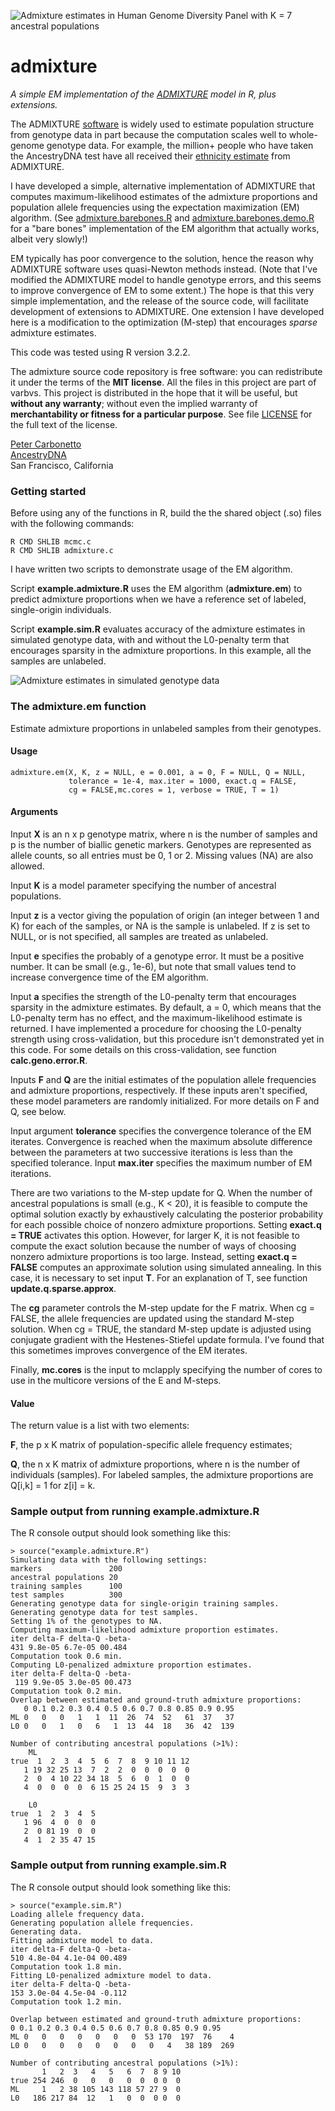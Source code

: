 ![Admixture estimates in Human Genome Diversity Panel with K = 7
  ancestral populations](hgdp.gif)

# admixture

*A simple EM implementation of the
[ADMIXTURE](http://dx.doi.org/10.1101/gr.094052.109) model in
R, plus extensions.*

The ADMIXTURE
[software](https://www.genetics.ucla.edu/software/admixture/) is
widely used to estimate population structure from genotype data in
part because the computation scales well to whole-genome genotype
data. For example, the million+ people who have taken the AncestryDNA
test have all received their [ethnicity
estimate](http://dna.ancestry.com/resource/whitePaper/AncestryDNA-Ethnicity-White-Paper)
from ADMIXTURE.

I have developed a simple, alternative implementation of ADMIXTURE
that computes maximum-likelihood estimates of the admixture
proportions and population allele frequencies using the expectation
maximization (EM) algorithm. (See
[admixture.barebones.R](admixture.barebones.R) and
[admixture.barebones.demo.R](admixture.barebones.demo.R) for a "bare
bones" implementation of the EM algorithm that actually works, albeit
very slowly!)

EM typically has poor convergence to the solution, hence the reason
why ADMIXTURE software uses quasi-Newton methods instead. (Note that
I've modified the ADMIXTURE model to handle genotype errors, and this
seems to improve convergence of EM to some extent.) The hope is that
this very simple implementation, and the release of the source code,
will facilitate development of extensions to ADMIXTURE. One extension
I have developed here is a modification to the optimization (M-step)
that encourages *sparse* admixture estimates.

This code was tested using R version 3.2.2.

The admixture source code repository is free software: you can
redistribute it under the terms of the **MIT license**. All the files
in this project are part of varbvs. This project is distributed in the
hope that it will be useful, but **without any warranty**; without
even the implied warranty of **merchantability or fitness for a
particular purpose**. See file [LICENSE](LICENSE) for the full text of
the license.

[Peter Carbonetto](http://www.cs.ubc.ca/spider/pcarbo)<br>
[AncestryDNA](http://dna.ancestry.com)<br>
San Francisco, California

### Getting started

Before using any of the functions in R, build the the shared object
(.so) files with the following commands:

    R CMD SHLIB mcmc.c
    R CMD SHLIB admixture.c

I have written two scripts to demonstrate usage of the EM algorithm.

Script **example.admixture.R** uses the EM algorithm
(**admixture.em**) to predict admixture proportions when we have a
reference set of labeled, single-origin individuals.

Script **example.sim.R** evaluates accuracy of the admixture estimates
in simulated genotype data, with and without the L0-penalty term that
encourages sparsity in the admixture proportions. In this example, all
the samples are unlabeled.

![Admixture estimates in simulated genotype data](example-sim-error.gif)

### The admixture.em function

Estimate admixture proportions in unlabeled samples from their
genotypes.

#### Usage

    admixture.em(X, K, z = NULL, e = 0.001, a = 0, F = NULL, Q = NULL,
    			 tolerance = 1e-4, max.iter = 1000, exact.q = FALSE,	
                 cg = FALSE,mc.cores = 1, verbose = TRUE, T = 1)

#### Arguments
				 
Input **X** is an n x p genotype matrix, where n is the number of
samples and p is the number of biallic genetic markers. Genotypes are
represented as allele counts, so all entries must be 0, 1 or
2. Missing values (NA) are also allowed.

Input **K** is a model parameter specifying the number of ancestral
populations.

Input **z** is a vector giving the population of origin (an integer
between 1 and K) for each of the samples, or NA is the sample is
unlabeled. If z is set to NULL, or is not specified, all samples are
treated as unlabeled.

Input **e** specifies the probably of a genotype error. It must be a
positive number. It can be small (e.g., 1e-6), but note that small
values tend to increase convergence time of the EM algorithm.

Input **a** specifies the strength of the L0-penalty term that
encourages sparsity in the admixture estimates. By default, a = 0,
which means that the L0-penalty term has no effect, and the
maximum-likelihood estimate is returned. I have implemented a
procedure for choosing the L0-penalty strength using cross-validation,
but this procedure isn't demonstrated yet in this code. For some
details on this cross-validation, see function
**calc.geno.error.R**.

Inputs **F** and **Q** are the initial estimates of the population
allele frequencies and admixture proportions, respectively. If these
inputs aren't specified, these model parameters are randomly
initialized. For more details on F and Q, see below.

Input argument **tolerance** specifies the convergence tolerance of
the EM iterates. Convergence is reached when the maximum absolute
difference between the parameters at two successive iterations is less
than the specified tolerance. Input **max.iter** specifies the maximum
number of EM iterations.

There are two variations to the M-step update for Q. When the number
of ancestral populations is small (e.g., K < 20), it is feasible to
compute the optimal solution exactly by exhaustively calculating the
posterior probability for each possible choice of nonzero admixture
proportions.  Setting **exact.q = TRUE** activates this
option. However, for larger K, it is not feasible to compute the exact
solution because the number of ways of choosing nonzero admixture
proportions is too large. Instead, setting **exact.q = FALSE**
computes an approximate solution using simulated annealing. In this
case, it is necessary to set input **T**. For an explanation of T, see
function **update.q.sparse.approx**.

The **cg** parameter controls the M-step update for the F matrix. When
cg = FALSE, the allele frequencies are updated using the standard
M-step solution. When cg = TRUE, the standard M-step update is
adjusted using conjugate gradient with the Hestenes-Stiefel update
formula. I've found that this sometimes improves convergence of the EM
iterates.

Finally, **mc.cores** is the input to mclapply specifying the number
of cores to use in the multicore versions of the E and M-steps.

#### Value

The return value is a list with two elements:

**F**, the p x K matrix of population-specific allele frequency
estimates;

**Q**, the n x K matrix of admixture proportions, where n is the
number of individuals (samples). For labeled samples, the admixture
proportions are Q[i,k] = 1 for z[i] = k.

### Sample output from running example.admixture.R

The R console output should look something like this:

    > source("example.admixture.R")
    Simulating data with the following settings:
    markers               200
    ancestral populations 20
    training samples      100
	test samples          300
	Generating genotype data for single-origin training samples.
	Generating genotype data for test samples.
	Setting 1% of the genotypes to NA.
	Computing maximum-likelihood admixture proportion estimates.
	iter delta-F delta-Q -beta-
	431 9.8e-05 6.7e-05 00.484
	Computation took 0.6 min.
	Computing L0-penalized admixture proportion estimates.
	iter delta-F delta-Q -beta-
	 119 9.9e-05 3.0e-05 00.473
	Computation took 0.2 min.
	Overlap between estimated and ground-truth admixture proportions:
	   0 0.1 0.2 0.3 0.4 0.5 0.6 0.7 0.8 0.85 0.9 0.95
	ML 0   0   0   1   1  11  26  74  52   61  37   37
	L0 0   0   1   0   6   1  13  44  18   36  42  139

	Number of contributing ancestral populations (>1%):
	    ML
	true  1  2  3  4  5  6  7  8  9 10 11 12
	   1 19 32 25 13  7  2  2  0  0  0  0  0
	   2  0  4 10 22 34 18  5  6  0  1  0  0
	   4  0  0  0  0  6 15 25 24 15  9  3  3
	   
	    L0
	true  1  2  3  4  5
	   1 96  4  0  0  0
	   2  0 81 19  0  0
	   4  1  2 35 47 15

### Sample output from running example.sim.R

The R console output should look something like this:

    > source("example.sim.R")
    Loading allele frequency data.
    Generating population allele frequencies.
    Generating data.
    Fitting admixture model to data.
    iter delta-F delta-Q -beta-
    510 4.8e-04 4.1e-04 00.489
    Computation took 1.8 min.
    Fitting L0-penalized admixture model to data.
    iter delta-F delta-Q -beta-
    153 3.0e-04 4.5e-04 -0.112
    Computation took 1.2 min.

    Overlap between estimated and ground-truth admixture proportions:
    0 0.1 0.2 0.3 0.4 0.5 0.6 0.7 0.8 0.85 0.9 0.95
	ML 0   0   0   0   0   0   0  53 170  197  76    4
	L0 0   0   0   0   0   0   0   0   4   38 189  269

	Number of contributing ancestral populations (>1%):
	       1   2  3   4   5   6  7  8 9 10
	true 254 246  0   0   0   0  0  0 0  0
	ML     1   2 38 105 143 118 57 27 9  0
	L0   186 217 84  12   1   0  0  0 0  0
			
